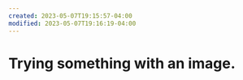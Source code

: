```yaml
---
created: 2023-05-07T19:15:57-04:00
modified: 2023-05-07T19:16:19-04:00
---
```


# Trying something with an image.

